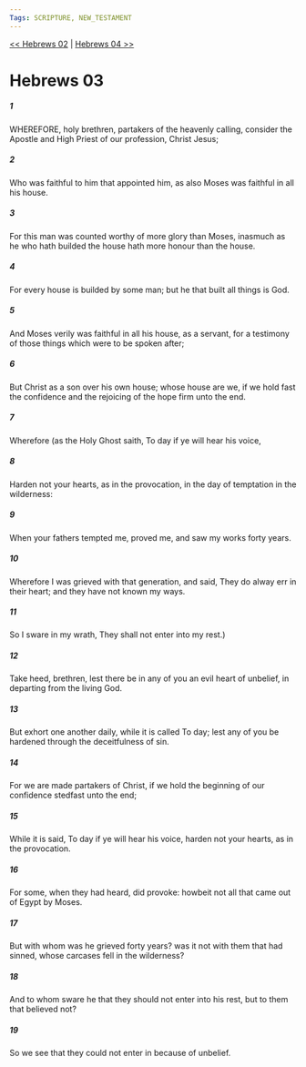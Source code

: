 ```yaml
---
Tags: SCRIPTURE, NEW_TESTAMENT
---
```


[<< Hebrews 02](NEW_TESTAMENT/19_Hebrews/Hebrews_02.md) | [Hebrews 04 >>](NEW_TESTAMENT/19_Hebrews/Hebrews_04.md)

# Hebrews 03

##### 1
 WHEREFORE, holy brethren, partakers of the heavenly calling, consider the Apostle and High Priest of our profession, Christ Jesus;
##### 2
 Who was faithful to him that appointed him, as also Moses was faithful in all his house.
##### 3
 For this man was counted worthy of more glory than Moses, inasmuch as he who hath builded the house hath more honour than the house.
##### 4
 For every house is builded by some man; but he that built all things is God.
##### 5
 And Moses verily was faithful in all his house, as a servant, for a testimony of those things which were to be spoken after;
##### 6
 But Christ as a son over his own house; whose house are we, if we hold fast the confidence and the rejoicing of the hope firm unto the end.
##### 7
 Wherefore (as the Holy Ghost saith, To day if ye will hear his voice,
##### 8
 Harden not your hearts, as in the provocation, in the day of temptation in the wilderness:
##### 9
 When your fathers tempted me, proved me, and saw my works forty years.
##### 10
 Wherefore I was grieved with that generation, and said, They do alway err in their heart; and they have not known my ways.
##### 11
 So I sware in my wrath, They shall not enter into my rest.)
##### 12
 Take heed, brethren, lest there be in any of you an evil heart of unbelief, in departing from the living God.
##### 13
 But exhort one another daily, while it is called To day; lest any of you be hardened through the deceitfulness of sin.
##### 14
 For we are made partakers of Christ, if we hold the beginning of our confidence stedfast unto the end;
##### 15
 While it is said, To day if ye will hear his voice, harden not your hearts, as in the provocation.
##### 16
 For some, when they had heard, did provoke: howbeit not all that came out of Egypt by Moses.
##### 17
 But with whom was he grieved forty years? was it not with them that had sinned, whose carcases fell in the wilderness?
##### 18
 And to whom sware he that they should not enter into his rest, but to them that believed not?
##### 19
 So we see that they could not enter in because of unbelief.
